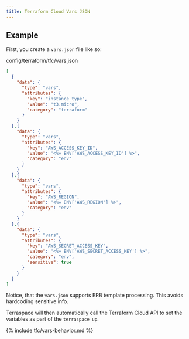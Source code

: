```yaml
---
title: Terraform Cloud Vars JSON
---
```


## Example

First, you create a `vars.json` file like so:

config/terraform/tfc/vars.json

```json
[
  {
    "data": {
      "type": "vars",
      "attributes": {
        "key": "instance_type",
        "value": "t3.micro",
        "category": "terraform"
      }
    }
  },{
    "data": {
      "type": "vars",
      "attributes": {
        "key": "AWS_ACCESS_KEY_ID",
        "value": "<%= ENV['AWS_ACCESS_KEY_ID'] %>",
        "category": "env"
      }
    }
  },{
    "data": {
      "type": "vars",
      "attributes": {
        "key": "AWS_REGION",
        "value": "<%= ENV['AWS_REGION'] %>",
        "category": "env"
      }
    }
  },{
    "data": {
      "type": "vars",
      "attributes": {
        "key": "AWS_SECRET_ACCESS_KEY",
        "value": "<%= ENV['AWS_SECRET_ACCESS_KEY'] %>",
        "category": "env",
        "sensitive": true
      }
    }
  }
]
```

Notice, that the `vars.json` supports ERB template processing. This avoids hardcoding sensitive info.

Terraspace will then automatically call the Terraform Cloud API to set the variables as part of the `terraspace up`.

{% include tfc/vars-behavior.md %}
